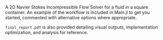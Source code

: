 A 2D Navier Stokes Incompressible Flow Solver for a fluid in a square container. An example of the workflow is included in Main.jl to get you started, commented with alternative options where appropriate.


```final_report.pdf``` is also provided detailing visual outputs, implementation optimization, and analysis for reference.
